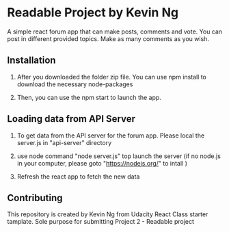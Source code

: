 # Readable Project by Kevin Ng

A simple react forum app that can make posts, comments and vote.
You can post in different provided topics. Make as many comments as you wish.


## Installation

1. After you downloaded the folder zip file. You can use npm install to download the necessary node-packages

2. Then, you can use the npm start to launch the app.


## Loading data from API Server

1. To get data from the API server for the forum app. Please local the server.js in "api-server" directory

2. use node command "node server.js" top launch the server (if no node.js in your computer, please goto "https://nodejs.org/" to intall )

3. Refresh the react app to fetch the new data

## Contributing

This repository is created by Kevin Ng from Udacity React Class starter tamplate. Sole purpose for submitting Project 2 - Readable project  



